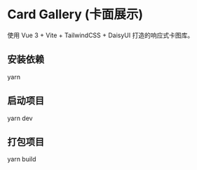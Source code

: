 # Card Gallery (卡面展示)

使用 Vue 3 + Vite + TailwindCSS + DaisyUI 打造的响应式卡图库。

## 安装依赖 
yarn

## 启动项目 
yarn dev

## 打包项目 
yarn build